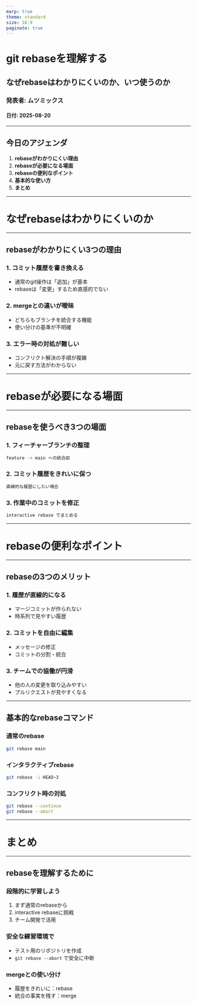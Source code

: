 ```yaml
---
marp: true
theme: standard
size: 16:9
paginate: true
---
```


<!-- _class: cover -->

# git rebaseを理解する

## なぜrebaseはわかりにくいのか、いつ使うのか

### 発表者: ムツミックス
#### 日付: 2025-08-20

<!-- 
導入：自己紹介とテーマの説明
- git rebaseは多くの開発者が混乱する機能
- 今日はその理由と活用法を解説
- 時間配分: 30秒
-->

---

## 今日のアジェンダ

1. **rebaseがわかりにくい理由**
2. **rebaseが必要になる場面**
3. **rebaseの便利なポイント**
4. **基本的な使い方**
5. **まとめ**

<!-- 
アジェンダの紹介
- 5つのポイントに絞って説明
- 実践的な内容を重視
- 時間配分: 30秒
-->

---

<!-- _class: section-title -->

# なぜrebaseはわかりにくいのか

---

## rebaseがわかりにくい3つの理由

### 1. **コミット履歴を書き換える**
- 通常のgit操作は「追加」が基本
- rebaseは「変更」するため直感的でない

### 2. **mergeとの違いが曖昧**
- どちらもブランチを統合する機能
- 使い分けの基準が不明確

### 3. **エラー時の対処が難しい**
- コンフリクト解決の手順が複雑
- 元に戻す方法がわからない

<!-- 
rebaseの難しさを3つのポイントで説明
- 履歴の書き換えという概念の難しさ
- mergeとの使い分けの問題
- エラー対応の複雑さ
- 時間配分: 1分
-->

---

<!-- _class: section-title -->

# rebaseが必要になる場面

---

## rebaseを使うべき3つの場面

### 1. **フィーチャーブランチの整理**
```bash
feature -> main への統合前
```

### 2. **コミット履歴をきれいに保つ**
```bash
直線的な履歴にしたい場合
```

### 3. **作業中のコミットを修正**
```bash
interactive rebase でまとめる
```

<!-- 
rebaseが活躍する具体的な場面
- フィーチャーブランチの統合
- 履歴の美しさを保つ目的
- コミットの整理・修正
- 時間配分: 1分
-->

---

<!-- _class: section-title -->

# rebaseの便利なポイント

---

## rebaseの3つのメリット

### 1. **履歴が直線的になる**
- マージコミットが作られない
- 時系列で見やすい履歴

### 2. **コミットを自由に編集**
- メッセージの修正
- コミットの分割・統合

### 3. **チームでの協働が円滑**
- 他の人の変更を取り込みやすい
- プルリクエストが見やすくなる

<!-- 
rebaseの具体的なメリット
- 履歴の見やすさ
- コミットの柔軟な編集
- チーム開発での利点
- 時間配分: 1分
-->

---

## 基本的なrebaseコマンド

### **通常のrebase**
```bash
git rebase main
```

### **インタラクティブrebase**
```bash
git rebase -i HEAD~3
```

### **コンフリクト時の対処**
```bash
git rebase --continue
git rebase --abort
```

<!-- 
よく使うrebaseコマンドの紹介
- 基本的なrebase
- interactive rebase
- エラー時の対処法
- 時間配分: 1分
-->

---

<!-- _class: section-title -->

# まとめ

---

## rebaseを理解するために

### **段階的に学習しよう**
1. まず通常のrebaseから
2. interactive rebaseに挑戦
3. チーム開発で活用

### **安全な練習環境で**
- テスト用のリポジトリを作成
- `git rebase --abort` で安全に中断

### **mergeとの使い分け**
- 履歴をきれいに：rebase
- 統合の事実を残す：merge

<!-- 
まとめとアクションアイテム
- 段階的な学習の重要性
- 安全な練習方法
- mergeとの使い分けの基準
- 時間配分: 1分
-->
